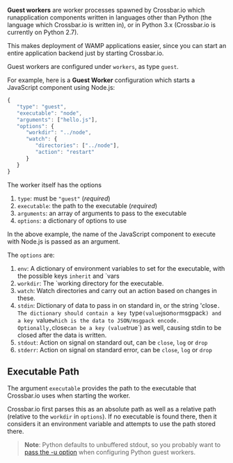 **Guest workers** are worker processes spawned by Crossbar.io which runapplication components written in languages other than Python (the language which Crossbar.io is written in), or in Python 3.x (Crossbar.io is currently on Python 2.7).

This makes deployment of WAMP applications easier, since you can start an entire application backend just by starting Crossbar.io.

Guest workers are configured under `workers`, as type `guest`.

For example, here is a **Guest Worker** configuration which starts a JavaScript component using Node.js:

```javascript
{
   "type": "guest",
   "executable": "node",
   "arguments": ["hello.js"],
   "options": {
      "workdir": "../node",
      "watch": {
         "directories": ["../node"],
         "action": "restart"
      }
   }
}
```

The worker itself has the options

1. `type`: must be `"guest"` (*required*)
2. `executable`: the path to the executable (*required*)
3. `arguments`: an array of arguments to pass to the executable
4. `options`: a dictionary of options to use

In the above example, the name of the JavaScript component to execute with Node.js is passed as an argument.

The `options` are:

1. `env`: A dictionary of environment variables to set for the executable, with the possible keys `inherit` and `vars
2. `workdir`: The `working directory for the executable.
3. `watch`: Watch directories and carry out an action based on changes in these.
4. `stdin`: Dictionary of data to pass in on standard in, or the string 'close`. The dictionary should contain a key `type` (value `json` or `msgpack`) and a key `value` which is the data to JSON/msgpack encode. Optionally, `close` can be a key (value `true`) as well, causing stdin to be closed after the data is written.
5. `stdout`: Action on signal on standard out, can be `close`, `log` or `drop`
6. `stderr`: Action on signal on standard error, can be `close`, `log` or `drop`

## Executable Path

The argument `executable` provides the path to the executable that Crossbar.io uses when starting the worker. 

Crossbar.io first parses this as an absolute path as well as a relative path (relative to the `workdir` in `options`). If no executable is found there, then it considers it an environment variable and attempts to use the path stored there.

> **Note**: Python defaults to unbuffered stdout, so you probably want to [pass the -u option](https://docs.python.org/3/using/cmdline.html#cmdoption-u) when configuring Python guest workers.
